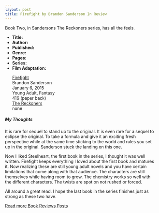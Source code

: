 ```yaml
---
layout: post
title: Firefight by Brandon Sanderson In Review
---
```


Book Two, in Sandersons The Reckoners series, has all the feels.

<div class="row">
  <div class="col-md-2">
    <ul>
      <li><strong>Title:</strong></li>
      <li><strong>Author:</strong></li>
      <li><strong>Published:</strong></li>
      <li><strong>Genre:</strong></li>
      <li><strong>Pages:</strong></li>
      <li><strong>Series:</strong></li>
      <li><strong>Film Adaptation:</strong></li>
    </ul>
  </div>
  <div class="col-md-10">
    <ul style="list-style-type:none;">
      <li><a href="https://en.wikipedia.org/wiki/The_Reckoners">Firefight</a></li>
      <li>Brandon Sanderson</li>
      <li>January 6, 2015</li>
      <li>Young Adult, Fantasy</li>
      <li>416 (paper back)</li>
      <li><a href="https://en.wikipedia.org/wiki/The_Reckoners">The Reckoners</a></li>
      <li>none</li>
    </ol>
  </div>
</div>

##### My Thoughts

It is rare for sequel to stand up to the original. It is even rare for a sequel to eclipse the original. To take a formula and give it an exciting fresh perspective while at the same time sticking to the world and rules you set up in the original. Sanderson stuck the landing on this one.

Now I liked Steelheart, the first book in the series, I thought it was well written. Firefight keeps everything I loved about the first book and matures it. Now realizing these are still young adult novels and you have certain limitations that come along with that audience. The characters are still themselves while having room to grow. The chemistry works so well with the different characters. The twists are spot on not rushed or forced.

All around a great read. I hope the last book in the series finishes just as strong as these two have.

[Read more Book Reviews Posts](https://tactictalisman.github.io/book-reviews/)
